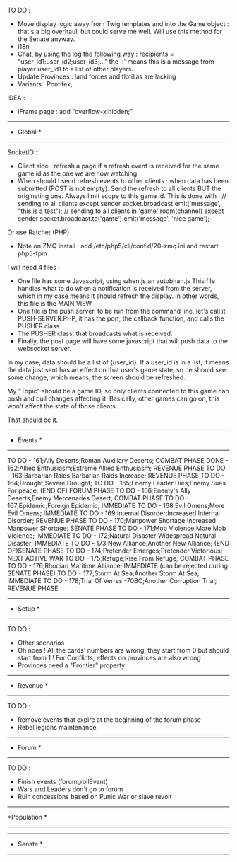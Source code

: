 TO DO :
- Move display logic away from Twig templates and into the Game object : that's a big overhaul, but could serve me well. Will use this method for the Senate anyway.
- i18n
- Chat, by using the log the following way : recipients = "user_id1:user_id2;user_id3;..." the ':' means this is a message from player user_id1 to a list of other players.
- Update Provinces : land forces and flotillas are lacking
- Variants : Pontifex, 

IDEA :
* iFrame page : add "overflow-x:hidden;"

*************
*  Global   *
*************

SocketIO :
- Client side : refresh a page if a refresh event is received for the same game id as the one we are now watching
- When should I send refresh events to other clients : when data has been submitted (POST is not empty).
Send the refresh to all clients BUT the originating one. Always limit scope to this game id.
This is done with :
// sending to all clients except sender
socket.broadcast.emit('message', "this is a test");
// sending to all clients in 'game' room(channel) except sender
socket.broadcast.to('game').emit('message', 'nice game');

Or use Ratchet (PHP)
- Note  on ZMQ install : add /etc/php5/cli/conf.d/20-zmq.ini and restart php5-fpm

I will need 4 files :
- One file has some Javascript, using when.js an autobhan.js This file handles what to do when a notification is received from the server, which in my case means it should refresh the display.
In other words, this file is the MAIN VIEW
- One file is the push server, to be run from the command line, let's call it PUSH-SERVER.PHP, it has the port, the callback function, and calls the PUSHER class
- The PUSHER class, that broadcasts what is received.
- Finally, the post page will have some javascript that will push data to the websocket server.

In my case, data should be a list of {user_id}. If a user_id is in a list, it means the data just sent has an effect on that user's game state, so he should see some change,
which means, the screen should be refreshed.

My "Topic" should be a game ID, so only clients connected to this game can push and pull changes affecting it. Basically, other games can go on, this won't affect the state of those clients.

That should be it.

*************
*  Events   *
*************

TO DO - 161;Ally Deserts;Roman Auxiliary Deserts; COMBAT PHASE
DONE  - 162;Allied Enthusiasm;Extreme Allied Enthusiasm; REVENUE PHASE
TO DO - 163;Barbarian Raids;Barbarian Raids Increase; REVENUE PHASE
TO DO - 164;Drought;Severe Drought;
TO DO - 165;Enemy Leader Dies;Enemy Sues For peace; (END OF) FORUM PHASE
TO DO - 166;Enemy's Ally Deserts;Enemy Mercenaries Desert; COMBAT PHASE
TO DO - 167;Epidemic;Foreign Epidemic; IMMEDIATE
TO DO - 168;Evil Omens;More Evil Omens; IMMEDIATE
TO DO - 169;Internal Disorder;Increased Internal Disorder; REVENUE PHASE
TO DO - 170;Manpower Shortage;Increased Manpower Shortage; SENATE PHASE
TO DO - 171;Mob Violence;More Mob Violence; IMMEDIATE
TO DO - 172;Natural Disaster;Widespread Natural Disaster; IMMEDIATE
TO DO - 173;New Alliance;Another New Alliance; (END OF)SENATE PHASE
TO DO - 174;Pretender Emerges;Pretender Victorious; NEXT ACTIVE WAR
TO DO - 175;Refuge;Rise From Refuge; COMBAT PHASE
TO DO - 176;Rhodian Maritime Alliance; IMMEDIATE (can be rejected during SENATE PHASE)
TO DO - 177;Storm At Sea;Another Storm At Sea; IMMEDIATE
TO DO - 178;Trial Of Verres -70BC;Another Corruption Trial; REVENUE PHASE

*************
*   Setup   *
*************

TO DO :
- Other scenarios
- Oh noes ! All the cards' numbers are wrong, they start from 0 but should start from 1 ! For Conflicts, effects on provinces are also wrong
- Provinces need a "Frontier" property

*************
*  Revenue  *
*************

TO DO :
- Remove events that expire at the beginning of the forum phase
- Rebel legions maintenance.

*************
*   Forum   *
*************

TO DO :
- Finish events (forum_rollEvent)
- Wars and Leaders don't go to forum
- Ruin concessions based on Punic War or slave revolt

*************
*Population *
*************

************
*  Senate  *
************

